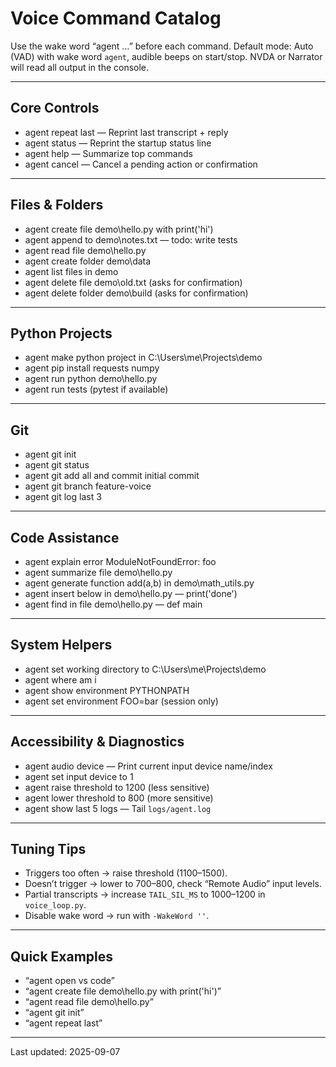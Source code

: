 # Voice Command Catalog

Use the wake word “agent …” before each command.
Default mode: Auto (VAD) with wake word `agent`, audible beeps on start/stop.
NVDA or Narrator will read all output in the console.

---

## Core Controls
- agent repeat last — Reprint last transcript + reply
- agent status — Reprint the startup status line
- agent help — Summarize top commands
- agent cancel — Cancel a pending action or confirmation

---

## Files & Folders
- agent create file demo\hello.py with print('hi')
- agent append to demo\notes.txt — todo: write tests
- agent read file demo\hello.py
- agent create folder demo\data
- agent list files in demo
- agent delete file demo\old.txt (asks for confirmation)
- agent delete folder demo\build (asks for confirmation)

---

## Python Projects
- agent make python project in C:\Users\me\Projects\demo
- agent pip install requests numpy
- agent run python demo\hello.py
- agent run tests (pytest if available)

---

## Git
- agent git init
- agent git status
- agent git add all and commit initial commit
- agent git branch feature-voice
- agent git log last 3

---

## Code Assistance
- agent explain error ModuleNotFoundError: foo
- agent summarize file demo\hello.py
- agent generate function add(a,b) in demo\math_utils.py
- agent insert below in demo\hello.py — print('done')
- agent find in file demo\hello.py — def main

---

## System Helpers
- agent set working directory to C:\Users\me\Projects\demo
- agent where am i
- agent show environment PYTHONPATH
- agent set environment FOO=bar (session only)

---

## Accessibility & Diagnostics
- agent audio device — Print current input device name/index
- agent set input device to 1
- agent raise threshold to 1200 (less sensitive)
- agent lower threshold to 800 (more sensitive)
- agent show last 5 logs — Tail `logs/agent.log`

---

## Tuning Tips
- Triggers too often → raise threshold (1100–1500).
- Doesn’t trigger → lower to 700–800, check “Remote Audio” input levels.
- Partial transcripts → increase `TAIL_SIL_MS` to 1000–1200 in `voice_loop.py`.
- Disable wake word → run with `-WakeWord ''`.

---

## Quick Examples
- “agent open vs code”
- “agent create file demo\hello.py with print('hi')”
- “agent read file demo\hello.py”
- “agent git init”
- “agent repeat last”

---

Last updated: 2025-09-07

